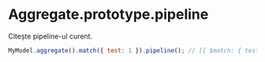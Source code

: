 # Aggregate.prototype.pipeline

Citește pipeline-ul curent.

```javascript
MyModel.aggregate().match({ test: 1 }).pipeline(); // [{ $match: { test: 1 } }]
```
